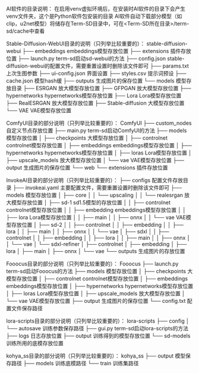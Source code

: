 AI软件的目录说明：
在启用venv虚拟环境后，在安装时AI软件的目录下会产生venv文件夹，这个是Python软件包安装的目录
AI软件自动下载部分模型（如clip，u2net模型）将储存在Term-SD目录中，可在<Term-SD所在目录>/term-sd/cache中查看


Stable-Diffusion-WebUI目录的说明（只列举比较重要的）：
stable-diffusion-webui
├── embeddings   embeddings模型存放位置
├── extensions   插件存放位置
├── launch.py    term-sd启动sd-webui的方法
├── config.json  stable-diffusion-webui的配置文件，需要重置设置时删除该文件即可
├── params.txt      上次生图参数
├── ui-config.json  界面设置
├── styles.csv       提示词预设
├── cache.json      模型hash缓
├── outputs   生成图片的保存位置
└── models    模型存放目录
    ├── ESRGAN    放大模型存放位置
    ├── GFPGAN    放大模型存放位置
    ├── hypernetworks    hypernetworks模型存放位置
    ├── Lora    Lora模型存放位置
    ├── RealESRGAN    放大模型存放位置
    ├── Stable-diffusion    大模型存放位置
    └── VAE    VAE模型存放位置


ComfyUI目录的部分说明（只列举比较重要的）：
ComfyUI
├── custom_nodes   自定义节点存放位置
├── main.py        term-sd启动ComfyUI的方法
├── models         模型存放位置
│   ├── checkpoints    大模型存放位置
│   ├── controlnet   controlnet模型存放位置
│   ├── embeddings   embeddings模型存放位置
│   ├── hypernetworks   hypernetworks模型存放位置
│   ├── loras   Lora模型存放位置
│   ├── upscale_models   放大模型存放位置
│   └── vae   VAE模型存放位置
├── output   生成图片的保存位置
└── web
    └── extensions   插件存放位置


InvokeAI目录的部分说明（只列举比较重要的）：
├── configs   配置文件存放目录
├── invokeai.yaml   主要配置文件，需要重置设置时删除该文件即可
├── models   模型存放位置
│   ├── core
│   │   └── upscaling
│   │       └── realesrgan   放大模型存放位置
│   ├── sd-1   sd1.5模型的存放位置
│   │   ├── controlnet   controlnet模型存放位置
│   │   ├── embedding   embeddings模型存放位置
│   │   ├── lora   Lora模型存放位置
│   │   ├── main
│   │   ├── onnx
│   │   └── vae   VAE模型存放位置
│   ├── sd-2
│   │   ├── controlnet
│   │   ├── embedding
│   │   ├── lora
│   │   ├── main
│   │   ├── onnx
│   │   └── vae
│   ├── sdxl
│   │   ├── controlnet
│   │   ├── embedding
│   │   ├── lora
│   │   ├── main
│   │   ├── onnx
│   │   └── vae
│   └── sdxl-refiner
│       ├── controlnet
│       ├── embedding
│       ├── lora
│       ├── main
│       ├── onnx
│       └── vae
└── outputs   生成图片的存放位置


Fooocus目录的部分说明（只列举比较重要的）：
Fooocus
├── launch.py        term-sd启动Fooocus的方法
├── models         模型存放位置
│   ├── checkpoints    大模型存放位置
│   ├── controlnet   controlnet模型存放位置
│   ├── embeddings   embeddings模型存放位置
│   ├── hypernetworks   hypernetworks模型存放位置
│   ├── loras   Lora模型存放位置
│   ├── upscale_models   放大模型存放位置
│   └── vae   VAE模型存放位置
├── output   生成图片的保存位置
└── config.txt 配置文件保存路径


lora-scripts目录的部分说明（只列举比较重要的）：
lora-scripts
├── config
│   └── autosave    训练参数保存路径
├── gui.py   term-sd启动lora-scripts的方法
├── logs   日志存放位置
├── output   训练得到的模型存放位置
└── sd-models   训练所用的底模存放位置


kohya_ss目录的部分说明（只列举比较重要的）：
kohya_ss
├── output          模型保存路径
├── models          训练底模路径
└── train           训练集路径